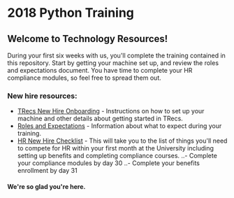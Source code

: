 # 2018 Python Training

## Welcome to Technology Resources!

During your first six weeks with us, you'll complete the training contained in this repository. Start by getting your machine set up, and review the roles and expectations document. You have time to complete your HR compliance modules, so feel free to spread them out.

### New hire resources:
-	[TRecs New Hire Onboarding](https://wikis.utexas.edu/display/trecs/TRecs+New+Hire+Onboarding) - Instructions on how to set up your machine and other details about getting started in TRecs.
-	[Roles and Expectations](/Roles-and-Expectations.md) - Information about what to expect during your training.
- [HR New Hire Checklist](https://hr.utexas.edu/current/new/new-employee-checklist) - This will take you to the list of things you'll need to compete for HR within your first month at the University including setting up benefits and completing compliance courses.
..- Complete your compliance modules by day 30
..- Complete your benefits enrollment by day 31





#### We're so glad you're here.
